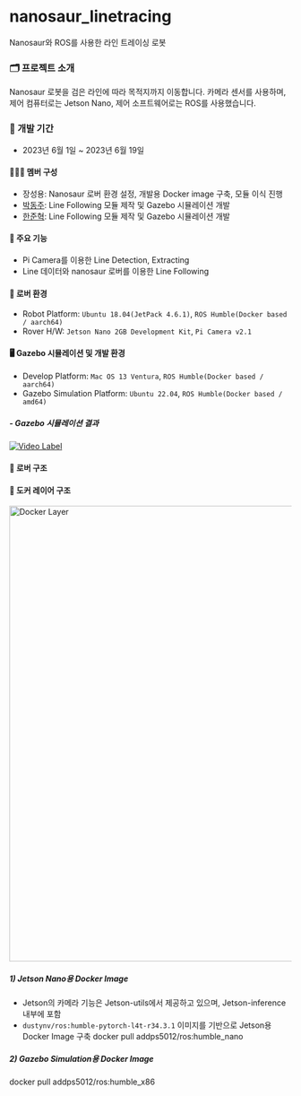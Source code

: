 # nanosaur_linetracing
Nanosaur와 ROS를 사용한 라인 트레이싱 로봇

### 🗂️ 프로젝트 소개
Nanosaur 로봇을 검은 라인에 따라 목적지까지 이동합니다. 카메라 센서를 사용하며, 제어 컴퓨터로는 Jetson Nano, 제어 소프트웨어로는 ROS를 사용했습니다.
<br>

### 📆 개발 기간
* 2023년 6월 1일 ~ 2023년 6월 19일

#### 🙋🏻‍♂️ 멤버 구성
 - 장성용: Nanosaur 로버 환경 설정, 개발용 Docker image 구축, 모듈 이식 진행
 - [박동주](https://github.com/PDJ107): Line Following 모듈 제작 및 Gazebo 시뮬레이션 개발
 - [한준혁](https://github.com/Dreams5712): Line Following 모듈 제작 및 Gazebo 시뮬레이션 개발

#### 🔖 주요 기능
 - Pi Camera를 이용한 Line Detection, Extracting
 - Line 데이터와 nanosaur 로버를 이용한 Line Following

#### 🚗 로버 환경
 - Robot Platform: `Ubuntu 18.04(JetPack 4.6.1)`, `ROS Humble(Docker based / aarch64)`
 - Rover H/W: `Jetson Nano 2GB Development Kit`, `Pi Camera v2.1`

#### 🖥️ Gazebo 시뮬레이션 및 개발 환경
 - Develop Platform: `Mac OS 13 Ventura`, `ROS Humble(Docker based / aarch64)`
 - Gazebo Simulation Platform: `Ubuntu 22.04`, `ROS Humble(Docker based / amd64)`

##### - Gazebo 시뮬레이션 결과
[![Video Label](http://img.youtube.com/vi/mh1ZJo_Cqmo/0.jpg)](https://youtu.be/mh1ZJo_Cqmo)

#### 🧩 로버 구조

#### 🧰 도커 레이어 구조
<img width="813" alt="Docker Layer" src="https://github.com/growJ-Developer/nanosaur_linetracing/assets/74158951/bde0189c-9e55-4b6e-88b5-7f983588b0d3">

##### 1) Jetson Nano용 Docker Image
 - Jetson의 카메라 기능은 Jetson-utils에서 제공하고 있으며, Jetson-inference 내부에 포함
 - `dustynv/ros:humble-pytorch-l4t-r34.3.1` 이미지를 기반으로 Jetson용 Docker Image 구축
  docker pull addps5012/ros:humble_nano

##### 2) Gazebo Simulation용 Docker Image
 docker pull addps5012/ros:humble_x86



